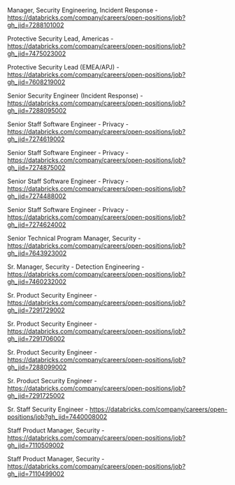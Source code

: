 Manager, Security Engineering, Incident Response - https://databricks.com/company/careers/open-positions/job?gh_jid=7288101002

Protective Security Lead, Americas - https://databricks.com/company/careers/open-positions/job?gh_jid=7475023002

Protective Security Lead (EMEA/APJ) - https://databricks.com/company/careers/open-positions/job?gh_jid=7608219002

Senior Security Engineer (Incident Response) - https://databricks.com/company/careers/open-positions/job?gh_jid=7288095002

Senior Staff Software Engineer - Privacy - https://databricks.com/company/careers/open-positions/job?gh_jid=7274619002

Senior Staff Software Engineer - Privacy - https://databricks.com/company/careers/open-positions/job?gh_jid=7274875002

Senior Staff Software Engineer - Privacy - https://databricks.com/company/careers/open-positions/job?gh_jid=7274488002

Senior Staff Software Engineer - Privacy - https://databricks.com/company/careers/open-positions/job?gh_jid=7274624002

Senior Technical Program Manager, Security - https://databricks.com/company/careers/open-positions/job?gh_jid=7643923002

Sr. Manager, Security - Detection Engineering - https://databricks.com/company/careers/open-positions/job?gh_jid=7460232002

Sr. Product Security Engineer - https://databricks.com/company/careers/open-positions/job?gh_jid=7291729002

Sr. Product Security Engineer - https://databricks.com/company/careers/open-positions/job?gh_jid=7291706002

Sr. Product Security Engineer - https://databricks.com/company/careers/open-positions/job?gh_jid=7288099002

Sr. Product Security Engineer - https://databricks.com/company/careers/open-positions/job?gh_jid=7291725002

Sr. Staff Security Engineer - https://databricks.com/company/careers/open-positions/job?gh_jid=7440008002

Staff Product Manager, Security - https://databricks.com/company/careers/open-positions/job?gh_jid=7110509002

Staff Product Manager, Security - https://databricks.com/company/careers/open-positions/job?gh_jid=7110499002

